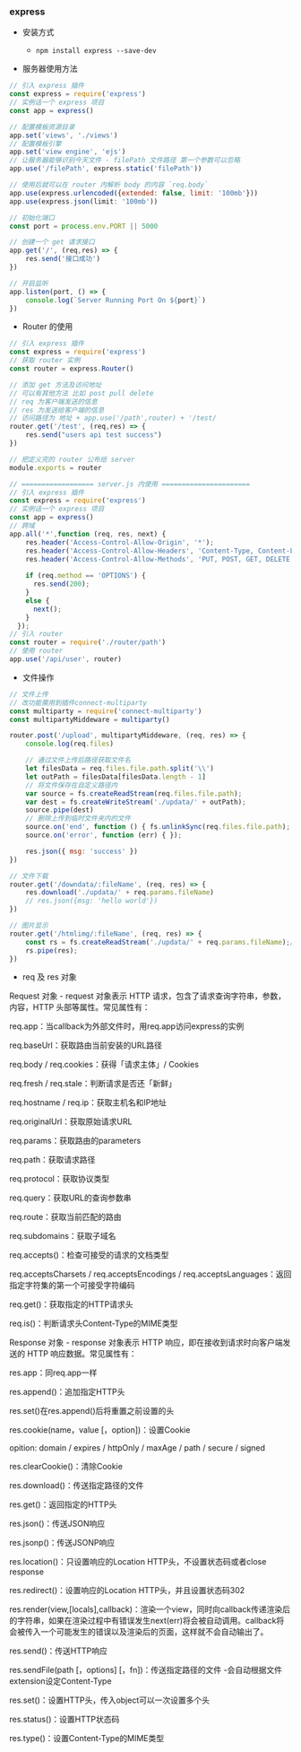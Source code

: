 ### express

* 安装方式
    * `npm install express --save-dev`

* 服务器使用方法
```js
// 引入 express 插件
const express = require('express')
// 实例话一个 express 项目
const app = express()

// 配置模板资源目录
app.set('views', './views')
// 配置模板引擎
app.set('view engine', 'ejs')
// 让服务器能够识别今天文件 - filePath 文件路径 第一个参数可以忽略
app.use('/filePath', express.static('filePath'))

// 使用后就可以在 router 内解析 body 的内容 `req.body` 
app.use(express.urlencoded({extended: false, limit: '100mb'}))
app.use(express.json(limit: '100mb'))

// 初始化端口
const port = process.env.PORT || 5000

// 创建一个 get 请求接口
app.get('/', (req,res) => {
    res.send('接口成功')
})

// 开启监听
app.listen(port, () => {
    console.log(`Server Running Port On ${port}`)
})
```

* Router 的使用
```js
// 引入 express 插件
const express = require('express')
// 获取 router 实例
const router = express.Router()

// 添加 get 方法及访问地址
// 可以有其他方法 比如 post pull delete
// req 为客户端发送的信息
// res 为发送给客户端的信息
// 访问路径为 地址 + app.use('/path',router) + '/test/
router.get('/test', (req,res) => {
    res.send("users api test success")
})

// 把定义完的 router 公布给 server
module.exports = router

// ================== server.js 内使用 ======================
// 引入 express 插件
const express = require('express')
// 实例话一个 express 项目
const app = express()
// 跨域
app.all('*',function (req, res, next) {
    res.header('Access-Control-Allow-Origin', '*');
    res.header('Access-Control-Allow-Headers', 'Content-Type, Content-Length, Authorization, Accept, X-Requested-With , yourHeaderFeild');
    res.header('Access-Control-Allow-Methods', 'PUT, POST, GET, DELETE, OPTIONS');
  
    if (req.method == 'OPTIONS') {
      res.send(200);
    }
    else {
      next();
    }
  });
// 引入 router
const router = require('./router/path')
// 使用 router
app.use('/api/user', router)
```

* 文件操作
```js
// 文件上传
// 改功能需用到插件connect-multiparty
const multiparty = require('connect-multiparty')
const multipartyMiddeware = multiparty()

router.post('/upload', multipartyMiddeware, (req, res) => {
    console.log(req.files)

    // 通过文件上传后路径获取文件名
    let filesData = req.files.file.path.split('\\')
    let outPath = filesData[filesData.length - 1]
    // 将文件保存在自定义路径内
    var source = fs.createReadStream(req.files.file.path);
    var dest = fs.createWriteStream('./updata/' + outPath);
    source.pipe(dest)
    // 删除上传到临时文件夹内的文件
    source.on('end', function () { fs.unlinkSync(req.files.file.path); });   //delete
    source.on('error', function (err) { });

    res.json({ msg: 'success' })
})

// 文件下载
router.get('/downdata/:fileName', (req, res) => {
    res.download('./updata/' + req.params.fileName)
    // res.json({msg: 'hello world'})
})

// 图片显示
router.get('/htmlimg/:fileName', (req, res) => {
    const rs = fs.createReadStream('./updata/' + req.params.fileName);//获取图片的文件名
    rs.pipe(res);
})
```
* req 及 res 对象

Request 对象 - request 对象表示 HTTP 请求，包含了请求查询字符串，参数，内容，HTTP 头部等属性。常见属性有：

req.app：当callback为外部文件时，用req.app访问express的实例

req.baseUrl：获取路由当前安装的URL路径

req.body / req.cookies：获得「请求主体」/ Cookies

req.fresh / req.stale：判断请求是否还「新鲜」

req.hostname / req.ip：获取主机名和IP地址

req.originalUrl：获取原始请求URL

req.params：获取路由的parameters

req.path：获取请求路径

req.protocol：获取协议类型

req.query：获取URL的查询参数串

req.route：获取当前匹配的路由

req.subdomains：获取子域名

req.accepts()：检查可接受的请求的文档类型

req.acceptsCharsets / req.acceptsEncodings / req.acceptsLanguages：返回指定字符集的第一个可接受字符编码

req.get()：获取指定的HTTP请求头

req.is()：判断请求头Content-Type的MIME类型

Response 对象 - response 对象表示 HTTP 响应，即在接收到请求时向客户端发送的 HTTP 响应数据。常见属性有：

res.app：同req.app一样

res.append()：追加指定HTTP头

res.set()在res.append()后将重置之前设置的头

res.cookie(name，value [，option])：设置Cookie

opition: domain / expires / httpOnly / maxAge / path / secure / signed

res.clearCookie()：清除Cookie

res.download()：传送指定路径的文件

res.get()：返回指定的HTTP头

res.json()：传送JSON响应

res.jsonp()：传送JSONP响应

res.location()：只设置响应的Location HTTP头，不设置状态码或者close response

res.redirect()：设置响应的Location HTTP头，并且设置状态码302

res.render(view,[locals],callback)：渲染一个view，同时向callback传递渲染后的字符串，如果在渲染过程中有错误发生next(err)将会被自动调用。callback将会被传入一个可能发生的错误以及渲染后的页面，这样就不会自动输出了。

res.send()：传送HTTP响应

res.sendFile(path [，options] [，fn])：传送指定路径的文件 -会自动根据文件extension设定Content-Type

res.set()：设置HTTP头，传入object可以一次设置多个头

res.status()：设置HTTP状态码

res.type()：设置Content-Type的MIME类型
